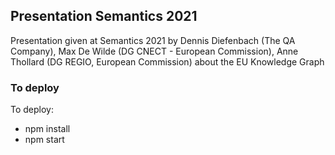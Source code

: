 ## Presentation Semantics 2021

Presentation given at Semantics 2021 by Dennis Diefenbach (The QA Company), Max De Wilde (DG CNECT - European Commission), Anne Thollard (DG REGIO, European Commission) about the EU Knowledge Graph

### To deploy

To deploy:
- npm install
- npm start

